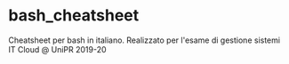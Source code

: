 # bash_cheatsheet
Cheatsheet per bash in italiano. Realizzato per l'esame di gestione sistemi IT Cloud @ UniPR 2019-20

